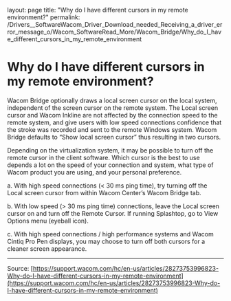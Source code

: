 layout: page
title: "Why do I have different cursors in my remote environment?"
permalink: /Drivers__SoftwareWacom_Driver_Download_needed_Receiving_a_driver_error_message_o/Wacom_SoftwareRead_More/Wacom_Bridge/Why_do_I_have_different_cursors_in_my_remote_environment

# Why do I have different cursors in my remote environment?

Wacom Bridge optionally draws a local screen cursor on the local system, independent of the screen cursor on the remote system. The Local screen cursor and Wacom Inkline are not affected by the connection speed to the remote system, and give users with low speed connections confidence that the stroke was recorded and sent to the remote Windows system. Wacom Bridge defaults to “Show local screen cursor” thus resulting in two cursors.


Depending on the virtualization system, it may be possible to turn off the remote cursor in the client software. Which cursor is the best to use depends a lot on the speed of your connection and system, what type of Wacom product you are using, and your personal preference.


a. With high speed connections (< 30 ms ping time), try turning off the Local screen cursor from within Wacom Center’s Wacom Bridge tab.


b. With low speed (> 30 ms ping time) connections, leave the Local screen cursor on and turn off the Remote Cursor. If running Splashtop, go to View Options menu (eyeball icon).


c. With high speed connections / high performance systems and Wacom Cintiq Pro Pen displays, you may choose to turn off both cursors for a cleaner screen appearance.

---
Source: [https://support.wacom.com/hc/en-us/articles/28273753996823-Why-do-I-have-different-cursors-in-my-remote-environment](https://support.wacom.com/hc/en-us/articles/28273753996823-Why-do-I-have-different-cursors-in-my-remote-environment)

